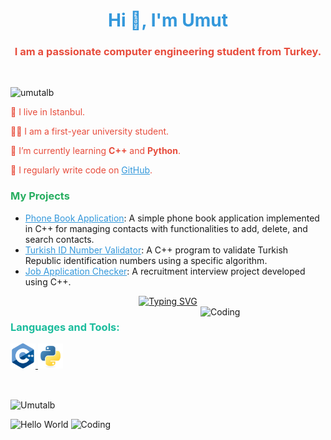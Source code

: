<h1 align="center" style="color:#3498db;">Hi 👋, I'm Umut</h1>
<h3 align="center" style="color:#e74c3c;">I am a passionate computer engineering student from Turkey.</h3>
&nbsp;&nbsp;&nbsp;&nbsp;
<p align="left">
  <img src="https://komarev.com/ghpvc/?username=umutalb&label=Profile%20views&color=0e75b6&style=flat" alt="umutalb" />
</p>

<p style="color:#e74c3c;">
  🌉 I live in Istanbul.
</p>

<p style="color:#e74c3c;">
  🧑‍🎓 I am a first-year university student.
</p>

<p style="color:#e74c3c;">
  🌱 I’m currently learning <strong>C++</strong> and <strong>Python</strong>.
</p>

<p style="color:#e74c3c;">
  📝 I regularly write code on <a href="https://github.com/Umutalb" style="color:#3498db;">GitHub</a>.
</p>

<h3 style="color:#27ae60;">My Projects</h3>
<ul>
  <li><a href="https://github.com/Umutalb/PhoneBook" style="color:#3498db;">Phone Book Application</a>: A simple phone book application implemented in C++ for managing contacts with functionalities to add, delete, and search contacts.</li>
  <li><a href="https://github.com/Umutalb/TurkishIdNumberValidator" style="color:#3498db;">Turkish ID Number Validator</a>: A C++ program to validate Turkish Republic identification numbers using a specific algorithm.</li>
  <li><a href="https://github.com/Umutalb/JobApplicationChecker" style="color:#3498db;">Job Application Checker</a>: A recruitment interview project developed using C++.</li>
</ul>

<div align="center">
  <a href="https://github.com/Umutalb">
    <img src="https://readme-typing-svg.demolab.com?font=Fira+Code&size=28&duration=3000&pause=500&center=true&vCenter=true&width=435&lines=%e2%9c%a8+Umut+Albayrak+%e2%9c%a8;%f0%9f%93%9a+Computer+Engineer+%f0%9f%92%bb;Welcome+To+My+Profile+%f0%9f%91%80" alt="Typing SVG" />
  </a>
</div>

<img src="https://github.com/Umutalb/Umutalb/blob/main/img/EatSleepCodeRepeat.gif" alt="Coding" width="200" height="200" align="right">

<h3 align="left" style="color:#1abc9c;">Languages and Tools:</h3>
<p align="left">
  <a href="https://www.w3schools.com/cpp/" target="_blank" rel="noreferrer">
    <img src="https://raw.githubusercontent.com/devicons/devicon/master/icons/cplusplus/cplusplus-original.svg" alt="cplusplus" width="40" height="40"/>
  </a>
  <a href="https://www.python.org" target="_blank" rel="noreferrer">
    <img src="https://raw.githubusercontent.com/devicons/devicon/master/icons/python/python-original.svg" alt="python" width="40" height="40"/>
  </a>
</p>
&nbsp;&nbsp;&nbsp;&nbsp;
<p align="left">
  <img align="center" src="https://github-readme-stats.vercel.app/api/top-langs/?username=Umutalb&theme=material-palenight&hide_border=false&include_all_commits=false&count_private=false&layout=compact" alt="Umutalb" />
</p>
<p align="left">
  <img src="https://media.giphy.com/media/h408T6Y5GfmXBKW62l/giphy.gif" alt="Hello World" width="300" />
  <img src="https://media.giphy.com/media/bGgsc5mWoryfgKBx1u/giphy.gif" alt="Coding" width="300" />
</p>
